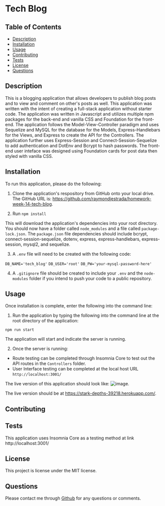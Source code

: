 # Tech  Blog

## Table of Contents
* [Description](#description)
* [Installation](#installation)
* [Usage](#usage)
* [Contributing](#contributing)
* [Tests](#tests)
* [License](#license)
* [Questions](#questions)

## Description
This is a blogging application that allows developers to publish blog posts and to view and comment on other's posts as well.  This application was written with the intent of creating a full-stack application without starter code.  The application was written in Javascript and utilizes multiple npm packages for the back-end and vanilla CSS and Foundation for the front-end.  The application follows the Model-View-Controller paradigm and uses Sequelize and MySQL for the database for the Models, Express-Handlebars for the Views, and Express to create the API for the Controllers.  The application further uses Express-Session and Connect-Session-Sequelize to add authentication and DotEnv and Bcrypt to hash passwords.  The front-end user inteface was designed using Foundation cards for post data then styled with vanilla CSS.  

## Installation
To run this application, please do the following: 

1. Clone the application's respository from GitHub onto your local drive. The GitHub URL is: https://github.com/raymondjestrada/homework-week-14-tech-blog.  

2. Run `npm install`

This will download the application's dependencies into your root directory. You should now have a folder called `node_modules` and a file called `package-lock.json`. The `package.json` file dependencies should include bcrypt, connect-session-sequelize, dotenv, express, express-handlebars, express-session, mysql2, and sequelize.

3. A `.env` file will need to be created with the following code:

`DB_NAME='tech_blog'`
`DB_USER='root'`
`DB_PW='your-mysql-password-here'`

4. A `.gitignore` file should be created to include your `.env` and the `node-modules` folder if you intend to push your code to a public repository.

## Usage
Once installation is complete, enter the following into the command line:
1.  Run the application by typing the following into the command line at the root directory of the application:

   `npm run start`
    
The application will start and indicate the server is running.

2. Once the server is running:
* Route testing can be completed through Insomnia Core to test out the API routes in the `Controllers` folder.  
* User Interface testing can be completed at the local host URL `http://localhost:3001/`

The live version of this application should look like:
![image](https://user-images.githubusercontent.com/87677207/152344855-3fc084fd-1f8a-47f7-b7f5-aee2cbfc85c4.png).

The live version should be at https://stark-depths-39218.herokuapp.com/.


## Contributing


## Tests
This application uses Insomnia Core as a testing method at link http://localhost:3001/

## License
This project is license under the MIT license.

## Questions
Please contact me through [Github](https://github.com/raymondjestrada) for any questions or comments.

  
